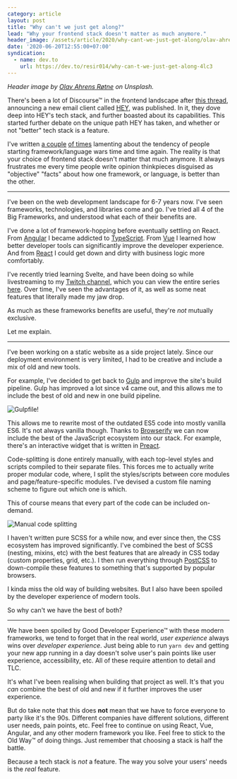 ```yaml
---
category: article
layout: post
title: "Why can't we just get along?"
lead: "Why your frontend stack doesn't matter as much anymore."
header_image: /assets/article/2020/why-cant-we-just-get-along/olav-ahrens-rotne-MAEbdaFe4ps-unsplash.jpg
date: '2020-06-20T12:55:00+07:00'
syndication:
  - name: dev.to
    url: https://dev.to/resir014/why-can-t-we-just-get-along-4lc3
---
```


_Header image by [Olav Ahrens Røtne](https://unsplash.com/photos/MAEbdaFe4ps) on Unsplash._

There's been a lot of Discourse™ in the frontend landscape after [this thread](https://twitter.com/sstephenson/status/1272608076433166336), announcing a new email client called [HEY](https://hey.com/), was published. In it, they dove deep into HEY's tech stack, and further boasted about its capabilities. This started further debate on the unique path HEY has taken, and whether or not "better" tech stack is a feature.

I've written [a couple](https://medium.com/@resir014/why-you-moved-from-angular-2-to-vue-js-and-why-you-didnt-understand-what-react-is-about-107ea9188912) [of times](https://resir014.xyz/posts/2019/07/30/no-typescript-isnt-a-waste-of-time/) lamenting about the tendency of people starting framework/language wars time and time again. The reality is that your choice of frontend stack doesn't matter that much anymore. It always frustrates me every time people write opinion thinkpieces disguised as "objective" "facts" about how one framework, or language, is better than the other.

---

I've been on the web development landscape for 6-7 years now. I've seen frameworks, technologies, and libraries come and go. I've tried all 4 of the Big Frameworks, and understood what each of their benefits are.

I've done a lot of framework-hopping before eventually settling on React. From [Angular](https://angular.io/) I became addicted to [TypeScript](https://www.typescriptlang.org/). From [Vue](https://vuejs.org/) I learned how better developer tools can significantly improve the developer experience. And from [React](https://reactjs.org/) I could get down and dirty with business logic more comfortably.

I've recently tried learning Svelte, and have been doing so while livestreaming to my [Twitch channel](https://www.twitch.tv/resir014), which you can view the entire series [here](https://www.twitch.tv/collections/4SmikxhFFRZGXw). Over time, I've seen the advantages of it, as well as some neat features that literally made my jaw drop.

As much as these frameworks benefits are useful, they're _not_ mutually exclusive.

Let me explain.

---

I've been working on a static website as a side project lately. Since our deployment environment is very limited, I had to be creative and include a mix of old and new tools.

For example, I've decided to get back to [Gulp](https://gulpjs.com/) and improve the site's build pipeline. Gulp has improved a lot since v4 came out, and this allows me to include the best of old and new in one build pipeline.

![Gulpfile!](/assets/article/2020/why-cant-we-just-get-along/Code_wM0hTn11vc.png)

This allows me to rewrite most of the outdated ES5 code into mostly vanilla ES6. It's not always vanilla though. Thanks to [Browserify](http://browserify.org/) we can now include the best of the JavaScript ecosystem into our stack. For example, there's an interactive widget that is written in [Preact](https://preactjs.com/).

Code-splitting is done entirely manually, with each top-level styles and scripts compiled to their separate files. This forces me to actually write proper modular code, where, I split the styles/scripts between core modules and page/feature-specific modules. I've devised a custom file naming scheme to figure out which one is which.

This of course means that every part of the code can be included on-demand.

![Manual code splitting](/assets/article/2020/why-cant-we-just-get-along/skM6hdHASh.png)

I haven't written pure SCSS for a while now, and ever since then, the CSS ecosystem has improved significantly. I've combined the best of SCSS (nesting, mixins, etc) with the best features that are already in CSS today (custom properties, grid, etc.). I then run everything through [PostCSS](https://postcss.org/) to down-compile these features to something that's supported by popular browsers.

I kinda miss the old way of building websites. But I also have been spoiled by the developer experience of modern tools.

So why can't we have the best of both?

---

We have been spoiled by Good Developer Experience™ with these modern frameworks, we tend to forget that in the real world, _user experience_ always wins over _developer experience_. Just being able to run `yarn dev` and getting your new app running in a day doesn't solve user's pain points like user experience, accessibility, etc. All of these require attention to detail and TLC.

It's what I've been realising when building that project as well. It's that you _can_ combine the best of old and new if it further improves the user experience.

But do take note that this does **not** mean that we have to force everyone to party like it's the 90s. Different companies have different solutions, different user needs, pain points, etc. Feel free to continue on using React, Vue, Angular, and any other modern framework you like. Feel free to stick to the Old Way™️ of doing things. Just remember that choosing a stack is half the battle.

Because a tech stack is _not_ a feature. The way you solve your users' needs is the _real_ feature.
